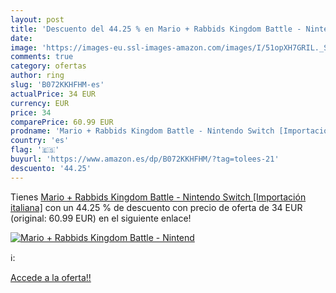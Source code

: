 ```yaml
---
layout: post
title: 'Descuento del 44.25 % en Mario + Rabbids Kingdom Battle - Nintend'
date: 
image: 'https://images-eu.ssl-images-amazon.com/images/I/51opXH7GRIL._SL200_.jpg'
comments: true
category: ofertas
author: ring
slug: 'B072KKHFHM-es'
actualPrice: 34 EUR
currency: EUR
price: 34
comparePrice: 60.99 EUR
prodname: 'Mario + Rabbids Kingdom Battle - Nintendo Switch [Importación italiana]'
country: 'es'
flag: '🇪🇸'
buyurl: 'https://www.amazon.es/dp/B072KKHFHM/?tag=tolees-21'
descuento: '44.25'
---
```


Tienes [Mario + Rabbids Kingdom Battle - Nintendo Switch [Importación italiana]](https://www.amazon.es/dp/B072KKHFHM/?tag=tolees-21) con un 44.25 % de descuento con precio de oferta de 34 EUR (original: 60.99 EUR) en el siguiente enlace!

[![Mario + Rabbids Kingdom Battle - Nintend](https://images-eu.ssl-images-amazon.com/images/I/51opXH7GRIL._SL200_.jpg)](https://www.amazon.es/dp/B072KKHFHM/?tag=tolees-21)

ℹ️:


[Accede a la oferta!!](https://www.amazon.es/dp/B072KKHFHM/?tag=tolees-21)
